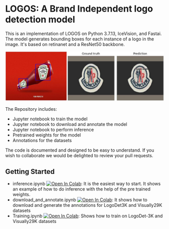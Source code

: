 # LOGOS: A Brand Independent logo detection model

This is an implementation of LOGOS on Python 3.7.13, IceVision, and Fastai. The model generates bounding boxes for each instance of a logo in the image. It's based on retinanet and a ResNet50 backbone.

![](./images/cover.JPG)

The Repository includes:
  - Jupyter notebook to train the model
  - Jupyter notebook to download and annotate the model
  - Jupyter notebook to perform inference 
  - Pretrained weights for the model
  - Annotations for the datasets
  
 The code is documented and designed to be easy to understand. If you wish to collaborate we would be delighted to review your pull requests.
 
## Getting Started
- inference.ipynb [![Open In Colab](https://colab.research.google.com/assets/colab-badge.svg)](https://colab.research.google.com/github/LaotechLabs/LOGOS/blob/main/inference.ipynb): It is the easiest way to start. It shows an example of how to do inference with the help of the pre trained weights.
- download_and_annotate.ipynb [![Open In Colab](https://colab.research.google.com/assets/colab-badge.svg)](https://colab.research.google.com/github/LaotechLabs/LOGOS/blob/main/download_and_annotate.ipynb): It shows how to download and generate the annotations for LogoDet3K and Visually29K datasets
- Training.ipynb [![Open In Colab](https://colab.research.google.com/assets/colab-badge.svg)](https://colab.research.google.com/github/LaotechLabs/LOGOS/blob/main/Training.ipynb): Shows how to train on LogoDet-3K and Visually29K datasets
